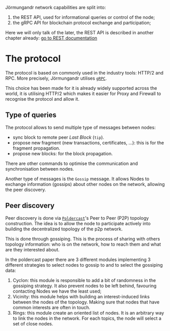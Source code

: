 Jörmungandr network capabilities are split into:

1. the REST API, used for informational queries or control of the node;
2. the gRPC API for blockchain protocol exchange and participation;

Here we will only talk of the later, the REST API is described in another
chapter already: [go to REST documentation](../quickstart/03_rest_api.md)

# The protocol

The protocol is based on commonly used in the industry tools: HTTP/2 and RPC.
More precisely, Jörmungandr utilises [`gRPC`](https://www.grpc.io).

This choice has been made for it is already widely supported across the world,
it is utilising HTTP/2 which makes it easier for Proxy and Firewall to recognise
the protocol and allow it.

## Type of queries

The protocol allows to send multiple type of messages between nodes:

* sync block to remote peer _Last Block_ (`tip`).
* propose new fragment (new transactions, certificates, ...):
  this is for the fragment propagation.
* propose new blocks: for the block propagation.

There are other commands to optimise the communication and synchronisation
between nodes.

Another type of messages is the `Gossip` message. It allows Nodes to exchange
information (gossips) about other nodes on the network, allowing the peer
discovery.

## Peer discovery

Peer discovery is done via [`Poldercast`](https://hal.inria.fr/hal-01555561/document)'s Peer to Peer (P2P) topology
construction. The idea is to allow the node to participate actively into
building the decentralized topology of the p2p network.

This is done through gossiping. This is the process of sharing with others
topology information: who is on the network, how to reach them and what are
they interested about.

In the poldercast paper there are 3 different modules implementing 3 different
strategies to select nodes to gossip to and to select the gossiping data:

1. Cyclon: this module is responsible to add a bit of randomness in the gossiping
   strategy. It also prevent nodes to be left behind, favouring contacting Nodes
   we have the least used;
2. Vicinity: this module helps with building an interest-induced links between
   the nodes of the topology. Making sure that nodes that have common interests
   are often in touch.
3. Rings: this module create an oriented list of nodes. It is an arbitrary way to
   link the nodes in the network. For each topics, the node will select a set of
   close nodes.

